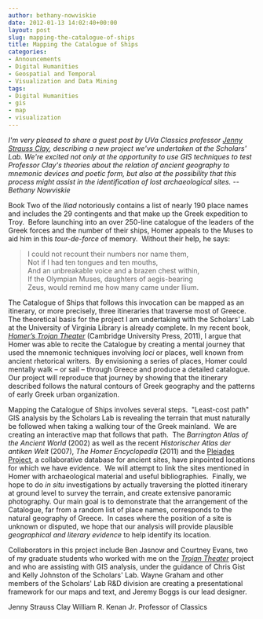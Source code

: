 ```yaml
---
author: bethany-nowviskie
date: 2012-01-13 14:02:40+00:00
layout: post
slug: mapping-the-catalogue-of-ships
title: Mapping the Catalogue of Ships
categories:
- Announcements
- Digital Humanities
- Geospatial and Temporal
- Visualization and Data Mining
tags:
- Digital Humanities
- gis
- map
- visualization
---
```


_I'm very pleased to share a guest post by UVa Classics professor [Jenny Strauss Clay](http://www.virginia.edu/classics/clay.html), describing a new project we've undertaken at the Scholars' Lab.  We're excited not only at the opportunity to use GIS techniques to test Professor Clay's theories about the relation of ancient geography to mnemonic devices and poetic form, but also at the possibility that this process might assist in the identification of lost archaeological sites. -- Bethany Nowviskie_

Book Two of the _Iliad_ notoriously contains a list of nearly 190 place names and includes the 29 contingents and that make up the Greek expedition to Troy.  Before launching into an over 250-line catalogue of the leaders of the Greek forces and the number of their ships, Homer appeals to the Muses to aid him in this _tour-de-force_ of memory.  Without their help, he says:



> I could not recount their numbers nor name them,<br>
Not if I had ten tongues and ten mouths,<br>
And an unbreakable voice and a brazen chest within,<br>
If the Olympian Muses, daughters of aegis-bearing<br>
Zeus, would remind me how many came under Ilium.<br>



The Catalogue of Ships that follows this invocation can be mapped as an itinerary, or more precisely, three itineraries that traverse most of Greece.  The theoretical basis for the project I am undertaking with the Scholars' Lab at the University of Virginia Library is already complete. In my recent book, _[Homer’s Trojan Theater](http://books.google.com/books/about/Homer_s_Trojan_Theater.html?id=d8JTqjNWHOsC)_ (Cambridge University Press, 2011), I argue that Homer was able to recite the Catalogue by creating a mental journey that used the mnemonic techniques involving _loci_ or places, well known from ancient rhetorical writers.  By envisioning a series of places, Homer could mentally walk – or sail – through Greece and produce a detailed catalogue. Our project will reproduce that journey by showing that the itinerary described follows the natural contours of Greek geography and the patterns of early Greek urban organization.

Mapping the Catalogue of Ships involves several steps.  "Least-cost path" GIS analysis by the Scholars Lab is revealing the terrain that must naturally be followed when taking a walking tour of the Greek mainland.  We are creating an interactive map that follows that path.  The _Barrington Atlas of the Ancient World_ (2002) as well as the recent _Historischer Atlas der antiken Welt_ (2007), _The Homer Encyclopedia_ (2011) and the [Pleiades Project](http://pleiades.stoa.org/), a collaborative database for ancient sites, have pinpointed locations for which we have evidence.  We will attempt to link the sites mentioned in Homer with archaeological material and useful bibliographies.  Finally, we hope to do _in situ_ investigations by actually traversing the plotted itinerary at ground level to survey the terrain, and create extensive panoramic photography. Our main goal is to demonstrate that the arrangement of the Catalogue, far from a random list of place names, corresponds to the natural geography of Greece.  In cases where the position of a site is unknown or disputed, we hope that our analysis will provide plausible _geographical and literary evidence_ to help identify its location.

Collaborators in this project include Ben Jasnow and Courtney Evans, two of my graduate students who worked with me on the _[Trojan Theater](http://www.homerstrojantheater.org)_ project and who are assisting with GIS analysis, under the guidance of Chris Gist and Kelly Johnston of the Scholars' Lab. Wayne Graham and other members of the Scholars' Lab R&D division are creating a presentational framework for our maps and text, and Jeremy Boggs is our lead designer.

Jenny Strauss Clay
William R. Kenan Jr. Professor of Classics
